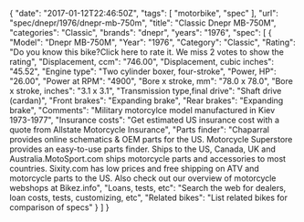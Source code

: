 {
    "date": "2017-01-12T22:46:50Z",
    "tags": [
        "motorbike",
        "spec"
    ],
    "url": "spec\/dnepr\/1976\/dnepr-mb-750m",
    "title": "Classic Dnepr MB-750M",
    "categories": "Classic",
    "brands": "dnepr",
    "years": "1976",
    "spec": [
        {
            "Model": "Dnepr MB-750M",
            "Year": "1976",
            "Category": "Classic",
            "Rating": "Do you know this bike?Click here to rate it. We miss 2 votes to show the rating",
            "Displacement, ccm": "746.00",
            "Displacement, cubic inches": "45.52",
            "Engine type": "Two cylinder boxer, four-stroke",
            "Power, HP": "26.00",
            "Power at RPM": "4900",
            "Bore x stroke, mm": "78.0 x 78.0",
            "Bore x stroke, inches": "3.1 x 3.1",
            "Transmission type,final drive": "Shaft drive (cardan)",
            "Front brakes": "Expanding brake",
            "Rear brakes": "Expanding brake",
            "Comments": "Military motorcylce model manufactured in Kiev 1973-1977",
            "Insurance costs": "Get estimated US insurance cost with a quote from Allstate Motorcycle Insurance",
            "Parts finder": "Chaparral provides online schematics & OEM parts for the US.   Motorcycle Superstore provides an easy-to-use parts finder. Ships to the US, Canada, UK and Australia.MotoSport.com ships motorcycle parts and accessories to most countries.    Sixity.com has low prices and free shipping on ATV and motorcycle parts to the US. Also check out our overview of motorcycle webshops at Bikez.info",
            "Loans, tests, etc": "Search the web for dealers, loan costs, tests, customizing, etc",
            "Related bikes": "List related bikes for comparison of specs"
        }
    ]
}